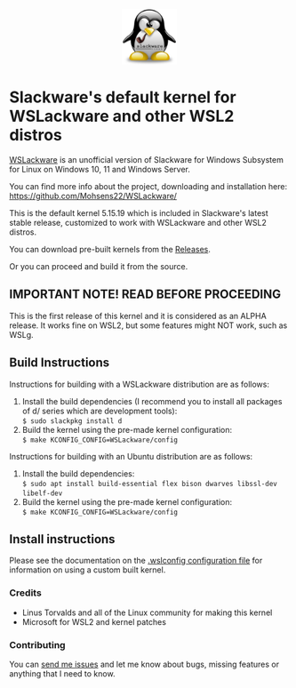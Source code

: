 <p align="center">
  <img width="100" height="100" alt="WSLackware" src="./WSLackware/images/tux.png">
</p>

# Slackware's default kernel for WSLackware and other WSL2 distros

[WSLackware](https://github.com/Mohsens22/WSLackware/) is an unofficial version of Slackware for Windows Subsystem for Linux on Windows 10, 11 and Windows Server.

You can find more info about the project, downloading and installation here:
https://github.com/Mohsens22/WSLackware/

This is the default kernel 5.15.19 which is included in Slackware's latest stable release, customized to work with WSLackware
and other WSL2 distros.

You can download pre-built kernels from the [Releases](https://github.com/RezaT4795/WSLackware-kernel/releases).

Or you can proceed and build it from the source.

## IMPORTANT NOTE! READ BEFORE PROCEEDING
This is the first release of this kernel and it is considered as an ALPHA release.
It works fine on WSL2, but some features might NOT work, such as WSLg.

## Build Instructions
Instructions for building with a WSLackware distribution are
as follows:

1. Install the build dependencies (I recommend you to install all packages of d/ series which are development tools):  
   `$ sudo slackpkg install d`
2. Build the kernel using the pre-made kernel configuration:  
   `$ make KCONFIG_CONFIG=WSLackware/config`
   
Instructions for building with an Ubuntu distribution are
as follows:

1. Install the build dependencies:  
   `$ sudo apt install build-essential flex bison dwarves libssl-dev libelf-dev`
2. Build the kernel using the pre-made kernel configuration:  
   `$ make KCONFIG_CONFIG=WSLackware/config`

## Install instructions

Please see the documentation on the [.wslconfig configuration
file](https://docs.microsoft.com/en-us/windows/wsl/wsl-config#configure-global-options-with-wslconfig) for information on using a custom built kernel.


### Credits

- Linus Torvalds and all of the Linux community for making this kernel
- Microsoft for WSL2 and kernel patches

### Contributing

You can [send me issues](https://github.com/RezaT4795/WSLackware-kernel/issues) and let me know about bugs, missing features or anything that I need to know.

